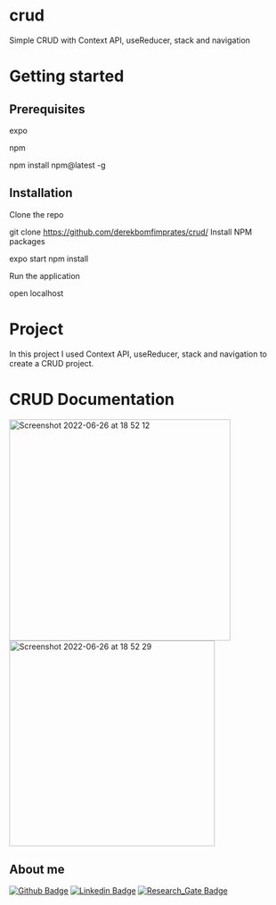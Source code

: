 # crud
Simple CRUD with Context API, useReducer, stack and navigation

# Getting started

## Prerequisites

expo

npm

npm install npm@latest -g

## Installation

Clone the repo

git clone https://github.com/derekbomfimprates/crud/
Install NPM packages

expo start
npm install

Run the application

open localhost

# Project

In this project I used Context API, useReducer, stack and navigation to create a CRUD project.

# CRUD Documentation 

<img width="397" alt="Screenshot 2022-06-26 at 18 52 12" src="https://user-images.githubusercontent.com/75395170/175827961-72bcc73b-8aa7-49dc-a11b-30210a9928f2.png">

<img width="369" alt="Screenshot 2022-06-26 at 18 52 29" src="https://user-images.githubusercontent.com/75395170/175827979-c3c7d031-e465-47d8-8993-805e572bcb70.png">


## About me

[![Github Badge](https://img.shields.io/badge/-Github-000?style=flat-square&logo=Github&logoColor=white&link=https://github.com/derekbomfimprates)](https://github.com/derekbomfimprates) [![Linkedin Badge](https://img.shields.io/badge/-LinkedIn-blue?style=flat-square&logo=Linkedin&logoColor=white&link=https://www.linkedin.com/in/derekprates/)]( https://www.linkedin.com/in/derekprates/) [![Research_Gate Badge](https://img.shields.io/badge/Research_Gate-00CCBB.svg?&style=flat-square&logo=ResearchGate&logoColor=white&link=https://www.researchgate.net/profile/Derek-Prates)]( https://www.researchgate.net/profile/Derek-Prates) 
